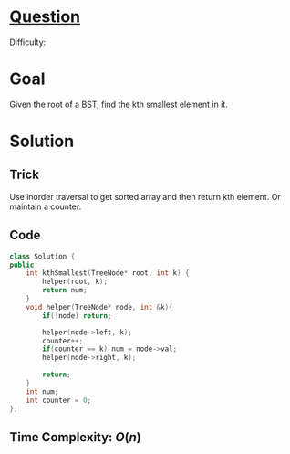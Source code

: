 # [Question](https://leetcode.com/problems/kth-smallest-element-in-a-bst/)
Difficulty: 
# Goal
Given the root of a BST, find the kth smallest element in it.
# Solution
## Trick
Use inorder traversal to get sorted array and then return kth element. Or maintain a counter.
## Code
```cpp
class Solution {
public:
    int kthSmallest(TreeNode* root, int k) {
        helper(root, k);
        return num;
    }
    void helper(TreeNode* node, int &k){
        if(!node) return;

        helper(node->left, k);
        counter++;
        if(counter == k) num = node->val;
        helper(node->right, k);
        
        return;
    }
    int num;
    int counter = 0;
};
```
## Time Complexity: $O(n)$